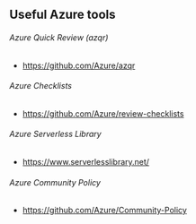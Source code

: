 ## Useful Azure tools

###### Azure Quick Review (azqr)

- https://github.com/Azure/azqr

###### Azure Checklists

- https://github.com/Azure/review-checklists

###### Azure Serverless Library

- https://www.serverlesslibrary.net/

###### Azure Community Policy

- https://github.com/Azure/Community-Policy